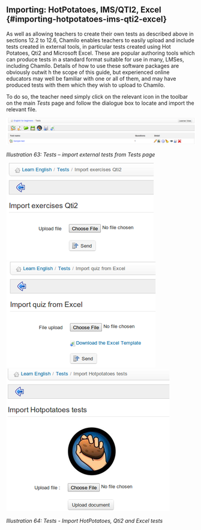 ## Importing: HotPotatoes, IMS/QTI2, Excel {#importing-hotpotatoes-ims-qti2-excel}

As well as allowing teachers to create their own tests as described above in sections 12.2 to 12.6, Chamilo enables teachers to easily upload and include tests created in external tools, in particular tests created using Hot Potatoes, Qti2 and Microsoft Excel. These are popular authoring tools which can produce tests in a standard format suitable for use in many, LMSes, including Chamilo. Details of how to use these software packages are obviously outwit h the scope of this guide, but experienced online educators may well be familiar with one or all of them, and may have produced tests with them which they wish to upload to Chamilo.

To do so, the teacher need simply click on the relevant icon in the toolbar on the main _Tests_ page and follow the dialogue box to locate and import the relevant file.

![](../assets/graphics132.png)

*Illustration 63: Tests – import external tests from Tests page*

![](../assets/graphics157.png)![](../assets/graphics158.png)![](../assets/graphics159.png)

*Illustration 64: Tests - Import HotPotatoes, Qti2 and Excel tests*
